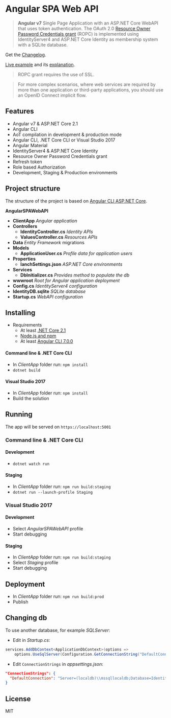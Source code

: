 # Angular SPA Web API

> **Angular v7** Single Page Application with an ASP.NET Core WebAPI that uses token authentication. 
> The OAuth 2.0 [Resource Owner Password Credentials grant](https://tools.ietf.org/html/rfc6749#section-4.3) (ROPC) is implemented using IdentityServer4 
> and ASP.NET Core Identity as membership system with a SQLite database.

Get the [Changelog](https://github.com/robisim74/AngularSPAWebAPI/blob/master/CHANGELOG.md).

[Live example](https://angularspawebapi.azurewebsites.net) and its [explanation](https://github.com/robisim74/AngularSPAWebAPI/blob/master/EXPLANATION.md).

> ROPC grant requires the use of SSL.

> For more complex scenarios, where web services are required by more than one application or third-party applications, 
you should use an OpenID Connect implicit flow.

## Features
- Angular v7 & ASP.NET Core 2.1
- Angular CLI
- AoT compilation in development & production mode
- Angular CLI, .NET Core CLI or Visual Studio 2017
- Angular Material
- IdentityServer4 & ASP.NET Core Identity
- Resource Owner Password Credentials grant
- Refresh token
- Role based Authorization
- Development, Staging & Production environments

## Project structure
The structure of the project is based on [Angular CLI ASP.NET Core](https://github.com/robisim74/AngularCliAspNetCore).

**AngularSPAWebAPI**
- **ClientApp** _Angular application_
- **Controllers**
	- **IdentityController.cs** _Identity APIs_
	- **ValuesController.cs** _Resources APIs_
- **Data** _Entity Framework_ migrations
- **Models**
	- **ApplicationUser.cs** _Profile data for application users_
- **Properties**
	- **lanchSettings.json** _ASP.NET Core environments_
- **Services**
	- **DbInitializer.cs** _Provides method to populate the db_
- **wwwroot** _Root for Angular application deployment_
- **Config.cs** _IdentityServer4 configuration_
- **IdentityDB.sqlite** _SQLite database_
- **Startup.cs** _WebAPI configuration_

## Installing
- Requirements
	- At least [.NET Core 2.1](https://www.microsoft.com/net/download/core)
	- [Node.js and npm](https://nodejs.org)
    - At least [Angular CLI 7.0.0](https://github.com/angular/angular-cli)

#### Command line & .NET Core CLI
- In _ClientApp_ folder run: `npm install`
- `dotnet build`

#### Visual Studio 2017
- In _ClientApp_ folder run: `npm install`
- Build the solution

## Running
The app will be served on `https://localhost:5001`

### Command line & .NET Core CLI
#### Development
- `dotnet watch run`

#### Staging
- In _ClientApp_ folder run: `npm run build:staging`
- `dotnet run --launch-profile Staging`

### Visual Studio 2017
#### Development
- Select _AngularSPAWebAPI_ profile
- Start debugging

#### Staging
- In _ClientApp_ folder run: `npm run build:staging`
- Select _Staging_ profile
- Start debugging

## Deployment
- In _ClientApp_ folder run: `npm run build:prod`
- Publish

## Changing db
To use another database, for example _SQLServer_:
- Edit in _Startup.cs_:
```C#
services.AddDbContext<ApplicationDbContext>(options =>
    options.UseSqlServer(Configuration.GetConnectionString("DefaultConnection")));
```
- Edit `ConnectionStrings` in _appsettings.json_:
```Json
"ConnectionStrings": {
  "DefaultConnection": "Server=(localdb)\\mssqllocaldb;Database=IdentityDB;Trusted_Connection=True;MultipleActiveResultSets=true"
}
```

## License
MIT
